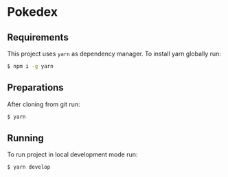 # Pokedex

## Requirements
This project uses `yarn` as dependency manager. To install yarn globally run:
```sh
$ npm i -g yarn
```

## Preparations
After cloning from git run:
```sh
$ yarn
```

## Running
To run project in local development mode run:
```sh
$ yarn develop
```
